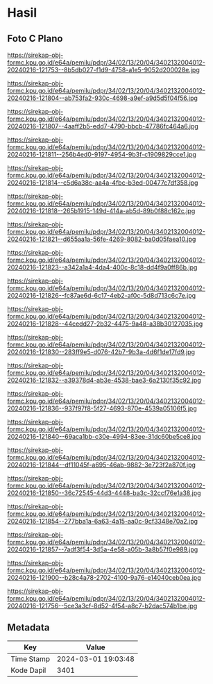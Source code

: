 # Hasil

## Foto C Plano

https://sirekap-obj-formc.kpu.go.id/e64a/pemilu/pdpr/34/02/13/20/04/3402132004012-20240216-121753--8b5db027-f1d9-4758-a1e5-9052d200028e.jpg

https://sirekap-obj-formc.kpu.go.id/e64a/pemilu/pdpr/34/02/13/20/04/3402132004012-20240216-121804--ab753fa2-930c-4698-a9ef-a9d5d5f04f56.jpg

https://sirekap-obj-formc.kpu.go.id/e64a/pemilu/pdpr/34/02/13/20/04/3402132004012-20240216-121807--4aaff2b5-edd7-4790-bbcb-47786fc464a6.jpg

https://sirekap-obj-formc.kpu.go.id/e64a/pemilu/pdpr/34/02/13/20/04/3402132004012-20240216-121811--256b4ed0-9197-4954-9b3f-c1909829cce1.jpg

https://sirekap-obj-formc.kpu.go.id/e64a/pemilu/pdpr/34/02/13/20/04/3402132004012-20240216-121814--c5d6a38c-aa4a-4fbc-b3ed-00477c7df358.jpg

https://sirekap-obj-formc.kpu.go.id/e64a/pemilu/pdpr/34/02/13/20/04/3402132004012-20240216-121818--265b1915-149d-414a-ab5d-89b0f88c162c.jpg

https://sirekap-obj-formc.kpu.go.id/e64a/pemilu/pdpr/34/02/13/20/04/3402132004012-20240216-121821--d655aa1a-56fe-4269-8082-ba0d05faea10.jpg

https://sirekap-obj-formc.kpu.go.id/e64a/pemilu/pdpr/34/02/13/20/04/3402132004012-20240216-121823--a342a1a4-4da4-400c-8c18-dd4f9a0ff86b.jpg

https://sirekap-obj-formc.kpu.go.id/e64a/pemilu/pdpr/34/02/13/20/04/3402132004012-20240216-121826--fc87ae6d-6c17-4eb2-af0c-5d8d713c6c7e.jpg

https://sirekap-obj-formc.kpu.go.id/e64a/pemilu/pdpr/34/02/13/20/04/3402132004012-20240216-121828--44cedd27-2b32-4475-9a48-a38b30127035.jpg

https://sirekap-obj-formc.kpu.go.id/e64a/pemilu/pdpr/34/02/13/20/04/3402132004012-20240216-121830--283ff9e5-d076-42b7-9b3a-4d6f1de17fd9.jpg

https://sirekap-obj-formc.kpu.go.id/e64a/pemilu/pdpr/34/02/13/20/04/3402132004012-20240216-121832--a39378d4-ab3e-4538-bae3-6a2130f35c92.jpg

https://sirekap-obj-formc.kpu.go.id/e64a/pemilu/pdpr/34/02/13/20/04/3402132004012-20240216-121836--937f97f8-5f27-4693-870e-4539a05106f5.jpg

https://sirekap-obj-formc.kpu.go.id/e64a/pemilu/pdpr/34/02/13/20/04/3402132004012-20240216-121840--69aca1bb-c30e-4994-83ee-31dc60be5ce8.jpg

https://sirekap-obj-formc.kpu.go.id/e64a/pemilu/pdpr/34/02/13/20/04/3402132004012-20240216-121844--df11045f-a695-46ab-9882-3e723f2a870f.jpg

https://sirekap-obj-formc.kpu.go.id/e64a/pemilu/pdpr/34/02/13/20/04/3402132004012-20240216-121850--36c72545-44d3-4448-ba3c-32ccf76e1a38.jpg

https://sirekap-obj-formc.kpu.go.id/e64a/pemilu/pdpr/34/02/13/20/04/3402132004012-20240216-121854--277bba1a-6a63-4a15-aa0c-9cf3348e70a2.jpg

https://sirekap-obj-formc.kpu.go.id/e64a/pemilu/pdpr/34/02/13/20/04/3402132004012-20240216-121857--7adf3f54-3d5a-4e58-a05b-3a8b57f0e989.jpg

https://sirekap-obj-formc.kpu.go.id/e64a/pemilu/pdpr/34/02/13/20/04/3402132004012-20240216-121900--b28c4a78-2702-4100-9a76-e14040ceb0ea.jpg

https://sirekap-obj-formc.kpu.go.id/e64a/pemilu/pdpr/34/02/13/20/04/3402132004012-20240216-121756--5ce3a3cf-8d52-4f54-a8c7-b2dac574b1be.jpg


## Metadata

| Key        | Value               |
| ---------- | ------------------- |
| Time Stamp | 2024-03-01 19:03:48 |
| Kode Dapil | 3401                |



